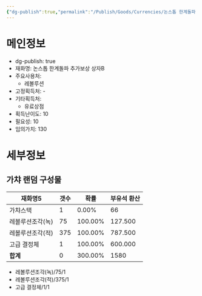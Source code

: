```yaml
---
{"dg-publish":true,"permalink":"/Publish/Goods/Currencies/논스톱 한계돌파 추가보상 상자B/"}
---
```



<span><span><h1 data-heading="메인정보" dir="auto">메인정보</h1></span></span><p><ul class="dataview dataview-ul dataview-result-object-ul"><li class="dataview dataview-li dataview-result-object-li">dg-publish: <span>true</span></li><li class="dataview dataview-li dataview-result-object-li">재화명: <span>논스톱 한계돌파 추가보상 상자B</span></li><li class="dataview dataview-li dataview-result-object-li">주요사용처: <ul class="dataview dataview-ul dataview-result-list-ul"><li class="dataview-result-list-li"><span>레볼루션</span></li></ul></li><li class="dataview dataview-li dataview-result-object-li">고정획득처: <span>-</span></li><li class="dataview dataview-li dataview-result-object-li">기타획득처: <ul class="dataview dataview-ul dataview-result-list-ul"><li class="dataview-result-list-li"><span>유료상점</span></li></ul></li><li class="dataview dataview-li dataview-result-object-li">획득난이도: <span>10</span></li><li class="dataview dataview-li dataview-result-object-li">필요성: <span>10</span></li><li class="dataview dataview-li dataview-result-object-li">임의가치: <span>130</span></li></ul></p><span><span><h1 data-heading="세부정보" dir="auto">세부정보</h1></span></span>


## 가챠 랜덤 구성물
<div><table class="dataview table-view-table"><thead class="table-view-thead"><tr class="table-view-tr-header"><th class="table-view-th"><span>재화명</span><span class="dataview small-text">5</span></th><th class="table-view-th"><span>갯수</span></th><th class="table-view-th"><span>확률</span></th><th class="table-view-th"><span>부유석 환산</span></th></tr></thead><tbody class="table-view-tbody"><tr><td><span>가챠스택</span></td><td>1</td><td><span>0.00%</span></td><td>66</td></tr><tr><td><span>레볼루션조각(녹)</span></td><td><span>75</span></td><td><span>100.00%</span></td><td><span>127.500</span></td></tr><tr><td><span>레볼루션조각(적)</span></td><td><span>375</span></td><td><span>100.00%</span></td><td><span>787.500</span></td></tr><tr><td><span>고급 결정체</span></td><td><span>1</span></td><td><span>100.00%</span></td><td><span>600.000</span></td></tr><tr><td><span><strong>합계</strong></span></td><td>0</td><td><span>300.00%</span></td><td>1580</td></tr></tbody></table></div>

- 레볼루션조각(녹)/75/1
- 레볼루션조각(적)/375/1
- 고급 결정체/1/1

